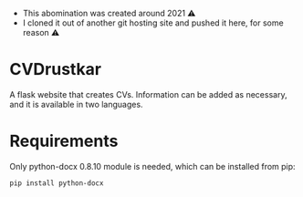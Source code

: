 
- This abomination was created around 2021 ⚠️
- I cloned it out of another git hosting site and pushed it here, for some reason ⚠️


# CVDrustkar
A flask website that creates CVs. Information can be added as necessary, and it is available in two languages.

# Requirements
Only python-docx 0.8.10 module is needed, which can be installed from pip:
```sh
pip install python-docx
```
